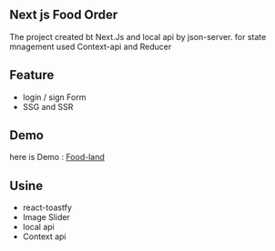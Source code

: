 ## Next js Food Order 

The project created bt Next.Js and local api by json-server.
for state mnagement used Context-api and Reducer

## Feature 
- login / sign Form
- SSG and SSR

## Demo 
here is Demo : 
[Food-land](https://foodland-nine.vercel.app/)


## Usine 

- react-toastfy
- Image Slider
- local api
- Context api 
